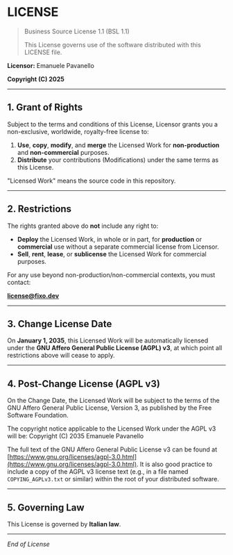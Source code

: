 # LICENSE

> Business Source License 1.1 (BSL 1.1)
>
> This License governs use of the software distributed with this LICENSE file.

**Licensor:** Emanuele Pavanello

**Copyright (C) 2025**

---

## 1. Grant of Rights

Subject to the terms and conditions of this License, Licensor grants you a non-exclusive, worldwide, royalty-free license to:

1. **Use**, **copy**, **modify**, and **merge** the Licensed Work for **non-production** and **non-commercial** purposes.
2. **Distribute** your contributions (Modifications) under the same terms as this License.

"Licensed Work" means the source code in this repository.

---

## 2. Restrictions

The rights granted above do **not** include any right to:

- **Deploy** the Licensed Work, in whole or in part, for **production** or **commercial** use without a separate commercial license from Licensor.
- **Sell**, **rent**, **lease**, or **sublicense** the Licensed Work for commercial purposes.

For any use beyond non-production/non-commercial contexts, you must contact:

**[license@fixo.dev](mailto:license@fixo.dev)**

---

## 3. Change License Date

On **January 1, 2035**, this Licensed Work will be automatically licensed under the **GNU Affero General Public License (AGPL) v3**, at which point all restrictions above will cease to apply.

---

## 4. Post-Change License (AGPL v3)

On the Change Date, the Licensed Work will be subject to the terms of the GNU Affero General Public License, Version 3, as published by the Free Software Foundation.

The copyright notice applicable to the Licensed Work under the AGPL v3 will be:
Copyright (C) 2035 Emanuele Pavanello

The full text of the GNU Affero General Public License v3 can be found at [https://www.gnu.org/licenses/agpl-3.0.html](https://www.gnu.org/licenses/agpl-3.0.html).
It is also good practice to include a copy of the AGPL v3 license text (e.g., in a file named `COPYING_AGPLv3.txt` or similar) within the root of your distributed software.

---

## 5. Governing Law

This License is governed by **Italian law**.

---

_End of License_
